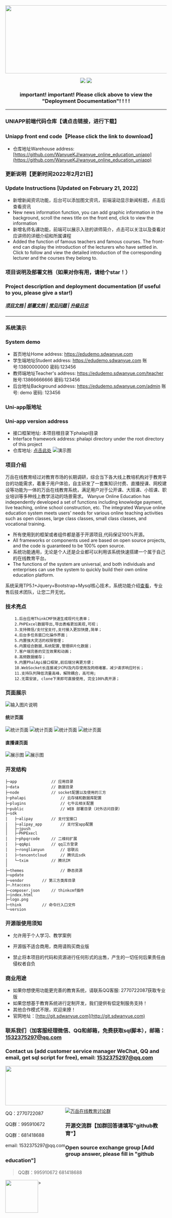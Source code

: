 <div align=center><img src="https://images.gitee.com/uploads/images/2021/0317/095645_f0b60e43_8543696.png" width="590" height="212"/></div>
<div align="center">
 
[![](https://img.shields.io/badge/%E9%83%A8%E7%BD%B2%E6%96%87%E6%A1%A3-%E7%82%B9%E5%87%BB%E6%9F%A5%E7%9C%8B-yellow)](https://www.kancloud.cn/wanyuekaiyuan11/wanyue_education/2788919)
[![](https://img.shields.io/badge/QQ%E7%BE%A4-995910672-green)](https://qm.qq.com/cgi-bin/qm/qr?k=JShAyXeoKqg2lWFEUSElxELImhjeMG4y&jump_from=webapi)

 

### important! important! Please click above to view the "Deployment Documentation"! ! ! !


------------------------------------------------------------------------
</div>

### UNIAPP前端代码仓库【请点击链接，进行下载】
### Uniapp front end code【Please click the link to download】
- 仓库地址Warehouse address: <a target="_blank" href="https://github.com/WanyueKJ/wanyue_online_education_uniapp">[https://github.com/WanyueKJ/wanyue_online_education_uniapp](https://github.com/WanyueKJ/wanyue_online_education_uniapp)</a>

### 更新说明【更新时间2022年2月21日】
### Update Instructions [Updated on February 21, 2022]

* 新增新闻资讯功能，后台可以添加图文资讯，前端滚动显示新闻标题，点击后查看资讯
* New news information function, you can add graphic information in the background, scroll the news title on the front end, click to view the information
* 新增名师名课功能，前端可以展示入驻的讲师简介，点击可以关注以及查看对应讲师的详细介绍和所属课程
* Added the function of famous teachers and famous courses. The front-end can display the introduction of the lecturers who have settled in. Click to follow and view the detailed introduction of the corresponding lecturer and the courses they belong to.


### 项目说明及部署文档（如果对你有用，请给个star！）
### Project description and deployment documentation (if useful to you, please give a star!)
##### <a target="_blank" href="https://www.kancloud.cn/wanyuekaiyuan11/wanyue_education/2788919">项目文档</a> |  <a target="_blank" href="https://www.kancloud.cn/wanyuekaiyuan11/wanyue_education/2788919">部署文档</a>  |  <a target="_blank" href="https://www.kancloud.cn/wanyuekaiyuan11/wanyue_education/2788919">常见问题</a> | <a target="_blank" href="https://www.kancloud.cn/wanyuekaiyuan11/wanyue_education/2788919">升级日志</a>

---

### 系统演示
### System demo
- 首页地址Home address: <a target="_blank" href="https://demo.sdwanyue.com">https://edudemo.sdwanyue.com</a>
- 学生端地址Student address: <a target="_blank" href="https://demo.sdwanyue.com">https://edudemo.sdwanyue.com</a> 账号:13800000000 密码:123456
- 教师端地址Teacher's address: <a target="_blank" href="https://demo.sdwanyue.com/teacher">https://edudemo.sdwanyue.com/teacher</a> 账号:13866666666 密码:123456
- 后台地址Background address: <a target="_blank" href="https://demo.sdwanyue.com/admin">https://edudemo.sdwanyue.com/admin</a> 账号: demo 密码: 123456


### Uni-app版地址
### Uni-app version address
   - 接口框架地址: 本项目根目录下phalapi目录
   - Interface framework address: phalapi directory under the root directory of this project
   - 仓库地址: <a target="_blank" href="https://gitee.com/WanYueKeJi/wanyue_education_uniapp">点击此处</a>
   ![演示图](https://images.gitee.com/uploads/images/2021/0401/155114_9bce1969_8162876.png "app系统演示.png")
   
### 项目介绍
万岳在线教育经过对教育市场的长期调研，综合当下各大线上教培机构对于教育平台的功能需求，着重于用户体验，自主研发了一套集知识付费、直播授课、网校建设等功能为一体的万岳在线教育系统，满足用户对于公开课、大班课、小班课、职业培训等多种线上教学活动的场景需求。
Wanyue Online Education has independently developed a set of functions including knowledge payment, live teaching, online school construction, etc. The integrated Wanyue online education system meets users' needs for various online teaching activities such as open classes, large class classes, small class classes, and vocational training.
* 所有使用到的框架或者组件都是基于开源项目,代码保证100%开源。
* All frameworks or components used are based on open source projects, and the code is guaranteed to be 100% open source.
* 系统功能通用，无论是个人还是企业都可以利用该系统快速搭建一个属于自己的在线教育平台。
* The functions of the system are universal, and both individuals and enterprises can use the system to quickly build their own online education platform.

系统采用TP5.1+Jquery+Bootstrap+Mysql核心技术，系统功能介绍[查看](http://doc.sdwanyue.com/wanyue_open_web/2006714)，专业售后技术团队，让您二开无忧。

### 技术亮点
```
    1.后台应用ThinkCMF快速生成现代化表单； 
    2.PHPExcel数据导出,导出表格更加美观,可视；
    3.支持微信/支付宝支付,支付接入更加快捷,简单；
    4.后台多任务窗口化操作界面；
    5.内置强大灵活的权限管理；
    6.内置组合数据,系统配置,管理碎片化数据；
    7.客户端完善的交互效果和动画；
    8.高频数据缓存； 
    9.内置PhalApi接口框架,前后端分离更方便；
    10.WebSocket长连接减少CPU及内存使用及网络堵塞，减少请求响应时长；
    11.支持队列降低流量高峰，解除耦合，高可用;
    12.无需安装, clone下来即可直接使用, 完全100%真开源；
```

 
  ### 页面展示
![输入图片说明](https://github.com/WanyueKJ/Education-online/blob/master/%E4%B8%87%E5%B2%B3%E5%9C%A8%E7%BA%BF%E6%95%99%E8%82%B2web%E7%AB%AF(%E4%B8%AD%E8%8B%B1%E6%96%87).png?raw=true)

  #### 统计页面
![统计页面](https://images.gitee.com/uploads/images/2021/0410/152726_aba91433_8162876.png "1.png")
![统计页面](https://images.gitee.com/uploads/images/2021/0410/152741_f4ea0543_8162876.png "2.png")
![统计页面](https://images.gitee.com/uploads/images/2021/0410/152754_67e056be_8162876.png "3.png")
![统计页面](https://images.gitee.com/uploads/images/2021/0410/152804_24f0012d_8162876.png "4.png")
    
  #### 直播课页面

![展示图](https://images.gitee.com/uploads/images/2021/0317/100203_29192e47_8543696.png "live_student.png")
![展示图](https://images.gitee.com/uploads/images/2021/0317/100218_871f0135_8543696.png "live_yuyin_student.png")



### 开发结构
```  
├─app       		// 应用目录
├─data             	// 数据目录
├─node          	// socket配置以及使用的三方
├─phalapi               // 云存储和数据库配置
├─plugins               // 七牛云相关配置
├─public                // WEB 部署目录（对外访问目录）
├─sdk      			
│	├─alipay		// 支付宝接口
│	├─alipay_app		// 支付宝app配置
│	├─jpush				
│	├─PHPExecl			
│	├─phpqrcode		// 二维码扩展
│	├─qqApi			// qq三方登录
│	├─ronglianyun		// 容联云
│	├─tencentcloud		// 腾讯云sdk
│	└─txim			// 腾讯IM
│
├─themes            	// 静态资源
├─update
├─vendor		// 第三方类库目录
├─.htaccess		
├─composer.json		// thinkcmf插件
├─index.html		
├─logo.png		
├─think			// 命令行入口文件
└─version	
```	

   ### 开源版使用须知
    
   - 允许用于个人学习、教学案例
    
   - 开源版不适合商用，商用请购买商业版
    
   - 禁止将本项目的代码和资源进行任何形式的出售，产生的一切任何后果责任由侵权者自负

### 商业用途
* 如果你想使用功能更完善的教育系统，请联系QQ客服: 2770722087获取专业版
* 如果您想基于教育系统进行定制开发，我们提供有偿定制服务支持！
* 其他合作模式不限，欢迎来撩！
* 官网地址：[http://git.sdwanyue.com](http://git.sdwanyue.com)
                
  
### 联系我们（加客服经理微信、QQ和邮箱，免费获取sql脚本），邮箱：1532375297@qq.com
### Contact us (add customer service manager WeChat, QQ and email, get sql script for free), email: 1532375297@qq.com

<div style='height: 130px'>
    <img class="kefu_weixin" style="float:left;" src="https://gitee.com/WanYueKeJi/wanyue_education_uniapp/raw/newone/pages/%E5%BC%A0%E7%9A%93%E5%BC%80%E6%BA%90.png" width="602" height="123"/>
    <div style="float:left;">
        <p>QQ：2770722087</p>
        <p>QQ群：995910672</p>
        <p>QQ群：681418688</p>
        <p>email: 1532375297@qq.com</p>
    </div>
</div>
<a target="_blank" href="https://qm.qq.com/cgi-bin/qm/qr?k=JShAyXeoKqg2lWFEUSElxELImhjeMG4y&jump_from=webapi"><img border="0" src="https://images.gitee.com/uploads/images/2021/0317/100424_072ee536_8543696.png" alt="万岳在线教育讨论群" title="万岳在线教育讨论群"></a> 

###  开源交流群【加群回答请填写“github教育”】
###  Open source exchange group [Add group answer, please fill in "github education"]

> QQ群：995910672   681418688
 <img class="kefu_weixin" style="float:left;" src="https://images.gitee.com/uploads/images/2021/0524/181101_c6bda503_2242923.jpeg" width="102" height="102"/>
>

